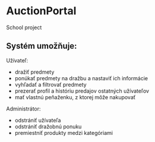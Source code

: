 # AuctionPortal
School project 

## Systém umožňuje:
Užívateľ:
  - dražiť predmety
  - ponúkať predmety na dražbu a nastaviť ich informácie
  - vyhľadať a filtrovať predmety
  - prezerať profil a históriu predajov ostatných užívateľov
  - mať vlastnú peňaženku, z ktorej môže nakupovať

Administrátor:
  - odstrániť užívateľa
  - odstrániť dražobnú ponuku
  - premiestniť produkty medzi kategóriami
